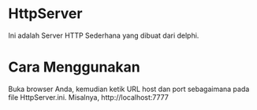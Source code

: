 # HttpServer

Ini adalah Server HTTP Sederhana yang dibuat dari delphi.

# Cara Menggunakan
Buka browser Anda, kemudian ketik URL host dan port sebagaimana pada file HttpServer.ini. Misalnya, http://localhost:7777
